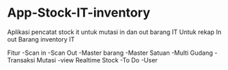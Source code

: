 # App-Stock-IT-inventory
Aplikasi pencatat stock it untuk mutasi in dan out barang IT
Untuk rekap In out Barang inventory IT

Fitur
-Scan in
-Scan Out
-Master barang
-Master Satuan
-Multi Gudang
-Transaksi Mutasi 
-view Realtime Stock
-To Do
-User

